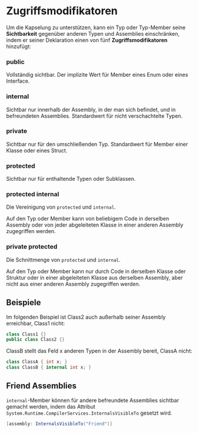 # Zugriffsmodifikatoren


Um die Kapselung zu unterstützen, kann ein Typ oder Typ-Member seine **Sichtbarkeit** gegenüber anderen Typen und Assemblies einschränken, indem er seiner Deklaration einen von fünf **Zugriffsmodifikatoren** hinzufügt:


### public

Vollständig sichtbar. Der implizite Wert für Member eines Enum oder eines Interface.


### internal

Sichtbar nur innerhalb der Assembly, in der man sich befindet, und in befreundeten Assemblies. Standardwert für nicht verschachtelte Typen.


### private

Sichtbar nur für den umschließenden Typ. Standardwert für Member einer Klasse oder eines Struct.


### protected

Sichtbar nur für enthaltende Typen oder Subklassen.


### protected internal

Die Vereinigung von `protected` und `internal`.

Auf den Typ oder Member kann von beliebigem Code in derselben Assembly oder von jeder abgeleiteten Klasse in einer anderen Assembly zugegriffen werden.


### private protected

Die Schnittmenge von `protected` und `internal`.

Auf den Typ oder Member kann nur durch Code in derselben Klasse oder Struktur oder in einer abgeleiteten Klasse aus derselben Assembly, aber nicht aus einer anderen Assembly zugegriffen werden.


## Beispiele


Im folgenden Beispiel ist Class2 auch außerhalb seiner Assembly erreichbar, Class1 nicht:

```csharp
class Class1 {} 
public class Class2 {}
```


ClassB stellt das Feld x anderen Typen in der Assembly bereit, ClassA nicht:

```csharp
class ClassA { int x; } 
class ClassB { internal int x; }
```


## Friend Assemblies

`internal`-Member können für andere befreundete Assemblies sichtbar gemacht werden, indem  das Attribut `System.Runtime.CompilerServices.InternalsVisibleTo` gesetzt wird.

```csharp
[assembly: InternalsVisibleTo("Friend")]
```
